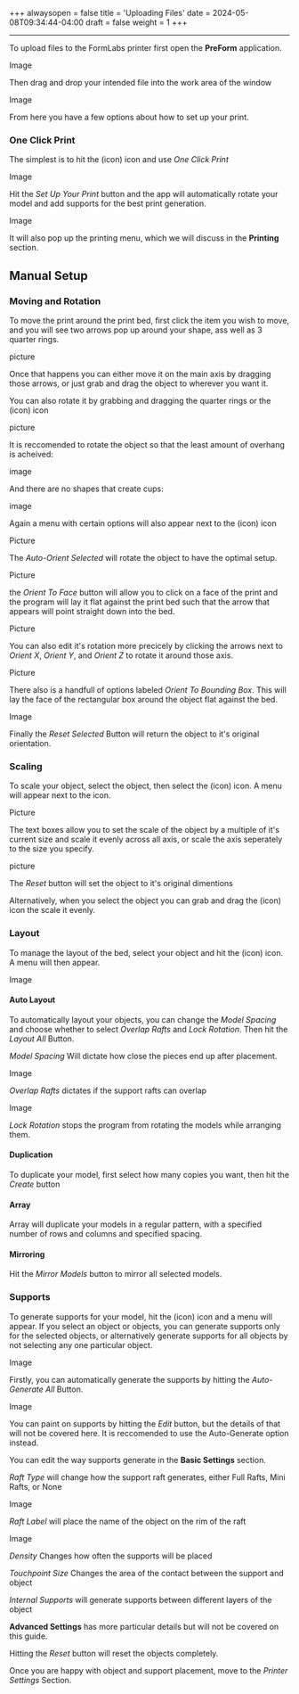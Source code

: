 +++
alwaysopen = false
title = 'Uploading Files'
date = 2024-05-08T09:34:44-04:00
draft = false
weight = 1
+++

---

To upload files to the FormLabs printer first open the **PreForm** application.

Image

Then drag and drop your intended file into the work area of the window

Image

From here you have a few options about how to set up your print. 

### One Click Print

The simplest is to hit the (icon) icon and use *One Click Print*

Image

Hit the *Set Up Your Print* button and the app will automatically rotate your model and add supports for the best print generation. 

Image

It will also pop up the printing menu, which we will discuss in the **Printing** section.

## Manual Setup

### Moving and Rotation

To move the print around the print bed, first click the item you wish to move, and you will see two arrows pop up around your shape, ass well as 3 quarter rings.

picture

Once that happens you can either move it on the main axis by dragging those arrows, or just grab and drag the object to wherever you want it.

You can also rotate it by grabbing and dragging the quarter rings or the (icon) icon

picture

It is reccomended to rotate the object so that the least amount of overhang is acheived:

image

And there are no shapes that create cups:

image

Again a menu with certain options will also appear next to the (icon) icon

Picture

The *Auto-Orient Selected* will rotate the object to have the optimal setup.

Picture

the *Orient To Face* button will allow you to click on a face of the print and the program will lay it flat against the print bed such that the arrow that appears will point straight down into the bed.

Picture

You can also edit it's rotation more precicely by clicking the arrows next to *Orient X*, *Orient Y*, and *Orient Z* to rotate it around those axis.

Picture

There also is a handfull of options labeled *Orient To Bounding Box*. This will lay the face of the rectangular box around the object flat against the bed.

Image

Finally the *Reset Selected* Button will return the object to it's original orientation.

### Scaling

To scale your object, select the object, then select the (icon) icon. A menu will appear next to the icon.

Picture

The text boxes allow you to set the scale of the object by a multiple of it's current size and scale it evenly across all axis, or scale the axis seperately to the size you specify.

picture

The *Reset* button will set the object to it's original dimentions

Alternatively, when you select the object you can grab and drag the (icon) icon the scale it evenly.

### Layout

To manage the layout of the bed, select your object and hit the (icon) icon. A menu will then appear.

Image

#### Auto Layout

To automatically layout your objects, you can change the *Model Spacing* and choose whether to select *Overlap Rafts* and *Lock Rotation*. Then hit the *Layout All* Button.

*Model Spacing* Will dictate how close the pieces end up after placement.

Image

*Overlap Rafts* dictates if the support rafts can overlap

Image

*Lock Rotation* stops the program from rotating the models while arranging them.

#### Duplication

To duplicate your model, first select how many copies you want, then hit the *Create* button

#### Array
 
Array will duplicate your models in a regular pattern, with a specified number of rows and columns and specified spacing.

#### Mirroring

Hit the *Mirror Models* button to mirror all selected models.

### Supports

To generate supports for your model, hit the (icon) icon and a menu will appear. If you select an object or objects, you can generate supports only for the selected objects, or alternatively generate supports for all objects by not selecting any one particular object. 

Image

Firstly, you can automatically generate the supports by hitting the *Auto-Generate All* Button.

Image

You can paint on supports by hitting the *Edit* button, but the details of that will not be covered here. It is reccomended to use the Auto-Generate option instead.

You can edit the way supports generate in the **Basic Settings** section.

*Raft Type* will change how the support raft generates, either Full Rafts, Mini Rafts, or None

Image

*Raft Label* will place the name of the object on the rim of the raft

Image

*Density* Changes how often the supports will be placed

*Touchpoint Size* Changes the area of the contact between the support and object

*Internal Supports* will generate supports between different layers of the object

**Advanced Settings** has more particular details but will not be covered on this guide.

Hitting the *Reset* button will reset the objects completely.

Once you are happy with object and support placement, move to the *Printer Settings* Section.










